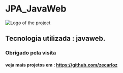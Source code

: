 # JPA_JavaWeb

![Logo of the project](https://www.educative.io/api/edpresso/shot/4572212776402944/image/6018355762823168)

## Tecnologia utilizada : javaweb.
### Obrigado pela visita

#### veja mais projetos em : https://github.com/zecarloz

